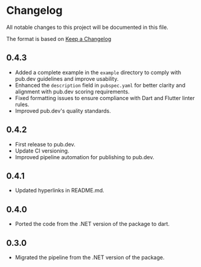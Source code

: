 # Changelog
All notable changes to this project will be documented in this file.

The format is based on [Keep a Changelog](https://keepachangelog.com/en/1.0.0/)

## 0.4.3

- Added a complete example in the `example` directory to comply with pub.dev guidelines and improve usability.
- Enhanced the `description` field in `pubspec.yaml` for better clarity and alignment with pub.dev scoring requirements.
- Fixed formatting issues to ensure compliance with Dart and Flutter linter rules.
- Improved pub.dev's quality standards.

## 0.4.2

- First release to pub.dev.
- Update CI versioning.
- Improved pipeline automation for publishing to pub.dev.

## 0.4.1

- Updated hyperlinks in README.md.

## 0.4.0

- Ported the code from the .NET version of the package to dart.

## 0.3.0

- Migrated the pipeline from the .NET version of the package.